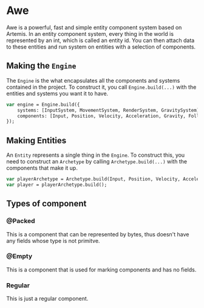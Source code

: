 Awe
===

Awe is a powerful, fast and simple entity component system based on Artemis. In
an entity component system, every thing in the world is represented by an int,
which is called an entity id. You can then attach data to these entities and run
system on entities with a selection of components.

Making the `Engine`
-------------------

The `Engine` is the what encapsulates all the components and systems contained in
the project. To construct it, you call `Engine.build(...)` with the entities and
systems you want it to have.

``` haxe
var engine = Engine.build({
	systems: [InputSystem, MovementSystem, RenderSystem, GravitySystem],
	components: [Input, Position, Velocity, Acceleration, Gravity, Follow]
});
```
Making Entities
---------------

An `Entity` represents a single thing in the `Engine`. To construct this, you need to
construct an `Archetype` by calling `Archetype.build(...)` with the components that
make it up.

``` haxe
var playerArchetype = Archetype.build(Input, Position, Velocity, Acceleration, Gravity);
var player = playerArchetype.build();
```

Types of component
------------------
### @Packed
This is a component that can be represented by bytes, thus doesn't have any fields whose type is not primitve.
### @Empty
This is a component that is used for marking components and has no fields.
### Regular
This is just a regular component.
